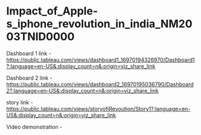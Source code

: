 # Impact_of_Apple-s_iphone_revolution_in_india_NM2003TNID0000

Dashboard 1 link - https://public.tableau.com/views/dashboard1_16970194326970/Dashboard1?:language=en-US&:display_count=n&:origin=viz_share_link

Dashboard 2 link -https://public.tableau.com/views/dashboard2_16970195036790/Dashboard2?:language=en-US&:display_count=n&:origin=viz_share_link

story link -https://public.tableau.com/views/storyofiRevoution/Story1?:language=en-US&:display_count=n&:origin=viz_share_link

Video demonstration - 
